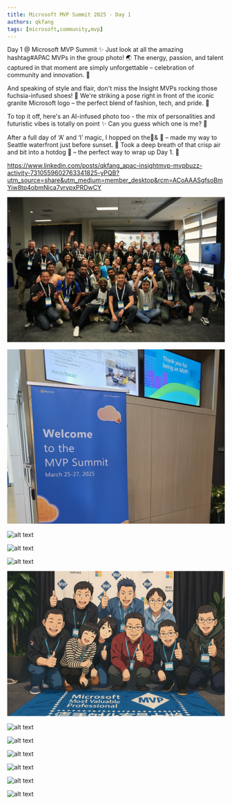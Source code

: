 ```yaml
---
title: Microsoft MVP Summit 2025 - Day 1
authors: qkfang
tags: [microsoft,community,mvp]
---
```


Day 1 @ Microsoft MVP Summit ✨ Just look at all the amazing hashtag#APAC MVPs in the group photo! 🌏 The energy, passion, and talent captured in that moment are simply unforgettable – celebration of community and innovation. 💫

And speaking of style and flair, don't miss the Insight MVPs rocking those fuchsia-infused shoes! 👟 We're striking a pose right in front of the iconic granite Microsoft logo – the perfect blend of fashion, tech, and pride. 📸

To top it off, here's an AI-infused photo too - the mix of personalities and futuristic vibes is totally on point ✨ Can you guess which one is me? 👀

After a full day of ‘A’ and ‘I’ magic, I hopped on the🚊& 🚌 – made my way to Seattle waterfront just before sunset. 🌇 Took a deep breath of that crisp air and bit into a hotdog 🌭 – the perfect way to wrap up Day 1. 💖


https://www.linkedin.com/posts/qkfang_apac-insightmvp-mvpbuzz-activity-7310559602763341825-yPQB?utm_source=share&utm_medium=member_desktop&rcm=ACoAAASgfsoBmYiw8tp4obmNica7vrvpxPRDwCY



![alt text](images\2025-03-25-microsoft-mvp-summit-2025-day-1-1.png)

![alt text](images\2025-03-25-microsoft-mvp-summit-2025-day-1-2.png)

![alt text](images\2025-03-25-microsoft-mvp-summit-2025-day-1-3.png)

![alt text](images\2025-03-25-microsoft-mvp-summit-2025-day-1-4.png)

![alt text](images\2025-03-25-microsoft-mvp-summit-2025-day-1-5.png)

![alt text](images\2025-03-25-microsoft-mvp-summit-2025-day-1-6.png)

![alt text](images\2025-03-25-microsoft-mvp-summit-2025-day-1-7.png)

![alt text](images\2025-03-25-microsoft-mvp-summit-2025-day-1-8.png)

![alt text](images\2025-03-25-microsoft-mvp-summit-2025-day-1-9.png)

![alt text](images\2025-03-25-microsoft-mvp-summit-2025-day-1-10.png)

![alt text](images\2025-03-25-microsoft-mvp-summit-2025-day-1-11.png)

![alt text](images\2025-03-25-microsoft-mvp-summit-2025-day-1-12.png)














